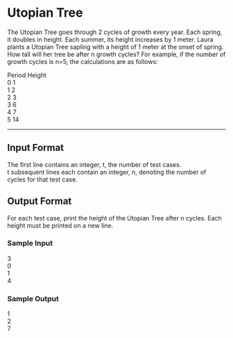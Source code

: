 <h1>Utopian Tree</h1>
The Utopian Tree goes through 2 cycles of growth every year. Each spring, it doubles in height. Each summer, its height increases by 1 meter.
Laura plants a Utopian Tree sapling with a height of 1 meter at the onset of spring. How tall will her tree be after n growth cycles?
For example, if the number of growth cycles is n=5, the calculations are as follows:<br>

Period  Height<br>
0          1<br>
1          2<br>
2          3<br>
3          6<br>
4          7<br>
5          14

<hr>
<h2>Input Format</h2>
The first line contains an integer, t, the number of test cases.<br>
t subsequent lines each contain an integer, n, denoting the number of cycles for that test case.

<h2>Output Format</h2>
For each test case, print the height of the Utopian Tree after n cycles. Each height must be printed on a new line.

<h3>Sample Input</h3>
3<br>
0<br>
1<br>
4

<h3>Sample Output</h3>
1<br>
2<br>
7

